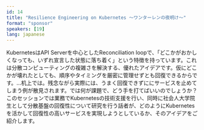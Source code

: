 ```yaml
---
id: 14
title: "Resilience Engineering on Kubernetes ～ワンターレンの夜明け～"
format: "sponsor"
speakers: [19]
lang: japanese
---
```


KubernetesはAPI Serverを中心としたReconciliation loopで、「どこかがおかしくなっても、いずれ宣言した状態に落ち着く」という特徴を持っています。これは分散コンピューティングの複雑さを解決する、優れたアイデアです。仮にどこかが壊れたとしても、順序やタイミングを厳密に管理せずとも回復できるからです。...机上では。残念ながら実際には、うまく回復できずににサービスを止めてしまう例が散見されます。では何が課題で、どう手を打てばいいのでしょうか？このセッションでは業務でKubernetesの技術支援を行い、同時に社会人大学院生として分散基盤の回復性について研究を行う話者が、どのようにKubernetesを活かして回復性の高いサービスを実現しようとしているか、そのアイデアをご紹介します。
